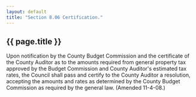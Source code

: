 ```yaml
---
layout: default 
title: "Section 8.06 Certification."
---
```


{{ page.title }}
----------------

Upon notification by the County Budget Commission and the certificate of
the County Auditor as to the amounts required from general property tax
approved by the Budget Commission and County Auditor's estimated tax
rates, the Council shall pass and certify to the County Auditor a
resolution, accepting the amounts and rates as determined by the County
Budget Commission as required by the general law. (Amended 11-4-08.)
